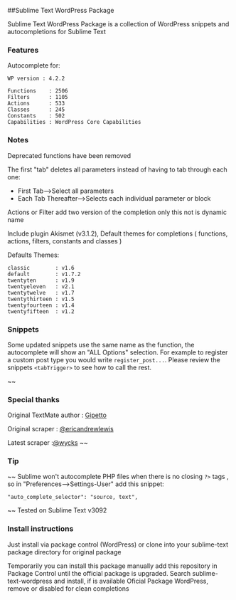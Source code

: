 ##Sublime Text WordPress Package

Sublime Text WordPress Package is a collection of WordPress snippets and autocompletions for Sublime Text

### Features

Autocomplete for:

    WP version : 4.2.2

    Functions    : 2506
    Filters      : 1105
    Actions      : 533
    Classes      : 245
    Constants    : 502
    Capabilities : WordPress Core Capabilities


### Notes

Deprecated functions have been removed

The first "tab" deletes all parameters instead of having to tab through each one:

- First Tab-->Select all parameters
- Each Tab Thereafter-->Selects each individual parameter or block

Actions or Filter add two version of the completion only this not is dynamic name

Include plugin Akismet (v3.1.2), Default themes for completions ( functions, actions, filters, constants and classes )

Defaults Themes:

	classic        : v1.6
	default        : v1.7.2
	twentyten      : v1.9
	twentyeleven   : v2.1
	twentytwelve   : v1.7
	twentythirteen : v1.5
	twentyfourteen : v1.4
	twentyfifteen  : v1.2

### Snippets

Some updated snippets use the same name as the function, the autocomplete will show an "ALL Options" selection. For example to
register a custom post type you would write `register_post...`. Please review the snippets `<tabTrigger>` to see how to call the rest.

~~
### Special thanks

Original TextMate author : [Gipetto](https://github.com/Gipetto/wordpress.tmbundle)

Original scraper : [@ericandrewlewis](https://github.com/purplefish32/sublime-text-2-wordpress-scraper )

Latest scraper :[@wycks](https://github.com/wycks/SublimeText-WordPress-Autocomplete)
~~
### Tip
~~
Sublime won't autocomplete PHP files when there is no closing `?>` tags , so in "Preferences-->Settings-User" add this snippet:

    "auto_complete_selector": "source, text",
~~
Tested on Sublime Text v3092

###  Install instructions

Just install via package control (WordPress) or clone into your sublime-text package directory for original package

Temporarily you can install this package manually add this repository in Package Control until the official package is upgraded.
Search sublime-text-wordpress and install, if is available Oficial Package WordPress, remove or disabled for clean completions
